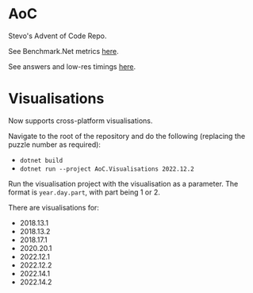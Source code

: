 # AoC

Stevo's Advent of Code Repo.

See Benchmark.Net metrics [here](benchmarks.md).

See answers and low-res timings [here](results.md).

# Visualisations

Now supports cross-platform visualisations.

Navigate to the root of the repository and do the following (replacing the puzzle number as required):

- `dotnet build`
- `dotnet run --project AoC.Visualisations 2022.12.2`

Run the visualisation project with the visualisation as a parameter.
The format is `year.day.part`, with part being 1 or 2.

There are visualisations for:

- 2018.13.1
- 2018.13.2
- 2018.17.1
- 2020.20.1
- 2022.12.1
- 2022.12.2
- 2022.14.1
- 2022.14.2

